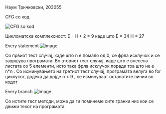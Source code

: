 Наум Тричковски, 203055

CFG со код

![CFG so kod](https://user-images.githubusercontent.com/101992674/171955123-a70169f5-fee6-4ca4-bc0d-50c81dca2d4a.png)




Цикломатска комплексност: Е - Н + 2 = 9 каде што
 Е = 34
 Н = 27

Every statement 
![image](https://user-images.githubusercontent.com/101992674/171958019-08b6da76-7a62-401f-a43a-ff2f156c81f6.png)

Со првиот тест случај, каде што n е помало од 0, се фрла исклучок и се завршува програмата. Во вториот тест случај, каде што е внесена листата со 5 елементи, исто така фрла исклучок поради тоа што не е n*n . Со исминувањето на третиот тест случај, програмата велуга во for циклусот, додека да дојде n < 9 , се изминуваат останатите линии во кодот

Every branch 
![image](https://user-images.githubusercontent.com/101992674/171960126-d2effa47-d3f3-480d-ace3-9c06abe0b9d3.png)

Со истите тест методи, може да ги поминеме сите гранки низ кои се движи текот на програмата
